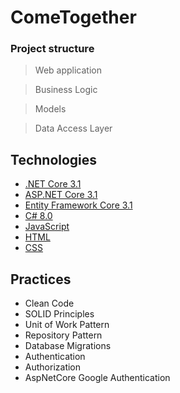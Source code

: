 # ComeTogether


### Project structure

> Web application

> Business Logic

> Models

> Data Access Layer


## Technologies

* [.NET Core 3.1](https://dotnet.microsoft.com/download)
* [ASP.NET Core 3.1](https://docs.microsoft.com/en-us/aspnet/core)
* [Entity Framework Core 3.1](https://docs.microsoft.com/en-us/ef/core)
* [C# 8.0](https://docs.microsoft.com/en-us/dotnet/csharp)
* [JavaScript](https://learn.javascript.ru/)
* [HTML](https://www.w3schools.com/html)
* [CSS](https://www.w3schools.com/css)

## Practices

* Clean Code
* SOLID Principles
* Unit of Work Pattern
* Repository Pattern
* Database Migrations
* Authentication
* Authorization
* AspNetCore Google Authentication 
